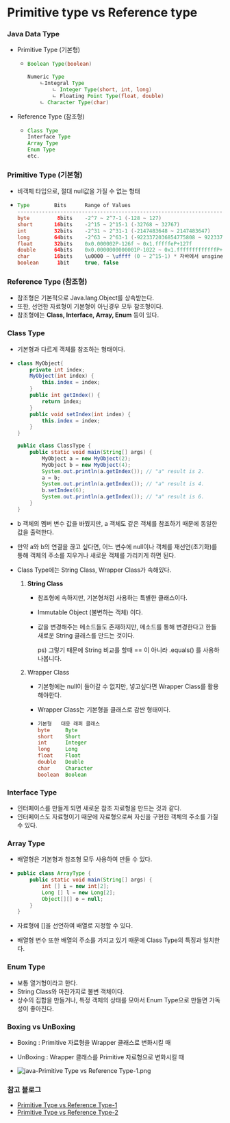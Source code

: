 # Primitive type vs Reference type



### Java Data Type

- Primitive Type (기본형)

  - ``` java
    Boolean Type(boolean)
        
    Numeric Type
    	ㄴIntegral Type
    		ㄴ Integer Type(short, int, long)
        	ㄴ Floating Point Type(float, double)
    	ㄴ Character Type(char)
    ```

- Reference Type (참조형)

  - ```java
    Class Type
    Interface Type
    Array Type
    Enum Type
    etc.
    ```



### Primitive Type (기본형)

- 비객체 타입으로, 절대 null값을 가질 수 없는 형태

- ``` java
  Type        Bits      Range of Values
  ----------------------------------------------------------------------------------------
  byte         8bits    -2^7 ~ 2^7-1 (-128 ~ 127)
  short       16bits    -2^15 ~ 2^15-1 (-32768 ~ 32767)
  int         32bits    -2^31 ~ 2^31-1 (-2147483648 ~ 2147483647)
  long        64bits    -2^63 ~ 2^63-1 (-9223372036854775808 ~ 9223372036854775807)
  float       32bits    0x0.000002P-126f ~ 0x1.fffffeP+127f
  double      64bits    0x0.0000000000001P-1022 ~ 0x1.fffffffffffffP+1023  
  char        16bits    \u0000 ~ \uffff (0 ~ 2^15-1) * 자바에서 unsgined로 동작하는 자료형
  boolean      1bit     true, false
  ```



### Reference Type (참조형)

- 참조형은 기본적으로 Java.lang.Object를 상속받는다.
- 또한, 선언한 자료형이 기본형이 아닌경우 모두 참조형이다.
- 참조형에는 **Class, Interface, Array, Enum** 등이 있다.



### Class Type

- 기본형과 다르게 객체를 참조하는 형태이다.

- ``` java
  class MyObject{
      private int index;
      MyObject(int index) {
          this.index = index;
      }
      public int getIndex() {
          return index;
      }
      public void setIndex(int index) {
          this.index = index;
      }
  }
  
  public class ClassType {
      public static void main(String[] args) {
          MyObject a = new MyObject(2);
          MyObject b = new MyObject(4);
          System.out.println(a.getIndex()); // "a" result is 2.
          a = b;
          System.out.println(a.getIndex()); // "a" result is 4.
          b.setIndex(6);
          System.out.println(a.getIndex()); // "a" result is 6.
      }
  }
  ```

- b 객체의 멤버 변수 값을 바꿨지만, a 객체도 같은 객체를 참조하기 때문에 동일한 값을 출력한다.

- 만약 a와 b의 연결을 끊고 싶다면, 어느 변수에 null이나 객체를 재선언(초기화)를 통해 객체의 주소를 지우거나 새로운 객체를 가리키게 하면 된다.

- Class Type에는 String Class, Wrapper Class가 속해있다.

  1. **String Class**

     - 참조형에 속하지만, 기본형처럼 사용하는 특별한 클래스이다.

     - Immutable Object (불변하는 객체) 이다.

     - 값을 변경해주는 메소드들도 존재하지만, 메소드를 통해 변경한다고 한들 새로운 String 클래스를 만드는 것이다.

       ps) 그렇기 때문에 String 비교를 할때 == 이 아니라 .equals() 를 사용하나봅니다.

  2. Wrapper Class

     - 기본형에는 null이 들어갈 수 없지만, 넣고싶다면 Wrapper Class를 활용해야한다.

     - Wrapper Class는 기본형을 클래스로 감싼 형태이다.

     - ```java
       기본형   대응 래퍼 클래스
       byte     Byte
       short    Short
       int      Integer
       long     Long
       float    Float
       double   Double
       char     Character
       boolean  Boolean
       ```



### Interface Type

- 인터페이스를 만들게 되면 새로운 참조 자료형을 만드는 것과 같다.
- 인터페이스도 자료형이기 때문에 자료형으로써 자신을 구현한 객체의 주소를 가질 수 있다.



### Array Type

- 배열형은 기본형과 참조형 모두 사용하여 만들 수 있다.

- ```java
  public class ArrayType {
      public static void main(String[] args) {
          int [] i = new int[2];
          Long [] l = new Long[2];
          Object[][] o = null;
      }
  }
  ```

- 자료형에 []을 선언하여 배열로 지정할 수 있다.

- 배열형 변수 또한 배열의 주소를 가지고 있기 때문에 Class Type의 특징과 일치한다.



### Enum Type

- 보통 열거형이라고 한다.
- String Class와 마찬가지로 불변 객체이다.
- 상수의 집합을 만들거나, 특정 객체의 상태를 모아서 Enum Type으로 만들면 가독성이 좋아진다.



### Boxing vs UnBoxing

- Boxing : Primitive 자료형을 Wrapper 클래스로 변화시킬 때
- UnBoxing : Wrapper 클래스를 Primitive 자료형으로 변화시킬 때

-  ![java-Primitive Type vs Reference Type-1.png](https://raw.githubusercontent.com/Songwonseok/CS-Study/main/Language/images/java-Primitive%20Type%20vs%20Reference%20Type-1.PNG) 



### 참고 블로그

- [Primitive Type vs Reference Type-1](https://beomseok95.tistory.com/220)
- [Primitive Type vs Reference Type-2](https://bangu4.tistory.com/32)

